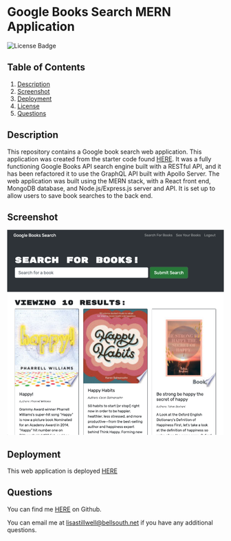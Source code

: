 # Google Books Search MERN Application

![License Badge](https://shields.io/badge/license-BSD-green)
## Table of Contents
1. [Description](#description)
2. [Screenshot](#screenshot)
3. [Deployment](#deployment)
4. [License](#license)
5. [Questions](#questions)

## Description
This repository contains a Google book search web application. This application was created from the starter code found [HERE](https://github.com/coding-boot-camp/solid-broccoli). It was a fully functioning Google Books API search engine built with a RESTful API, and it has been refactored it to use the GraphQL API built with Apollo Server. The web application was built using the MERN stack, with a React front end, MongoDB database, and Node.js/Express.js server and API. It is set up to allow users to save book searches to the back end.

## Screenshot
![screenshot](./client/public/book-search.png)

## Deployment
This web application is deployed [HERE](https://boiling-wildwood-39680.herokuapp.com/)

## Questions
You can find me [HERE](https://github.com/lstillwe) on Github.

You can email me at lisastillwell@bellsouth.net if you have any additional questions.
